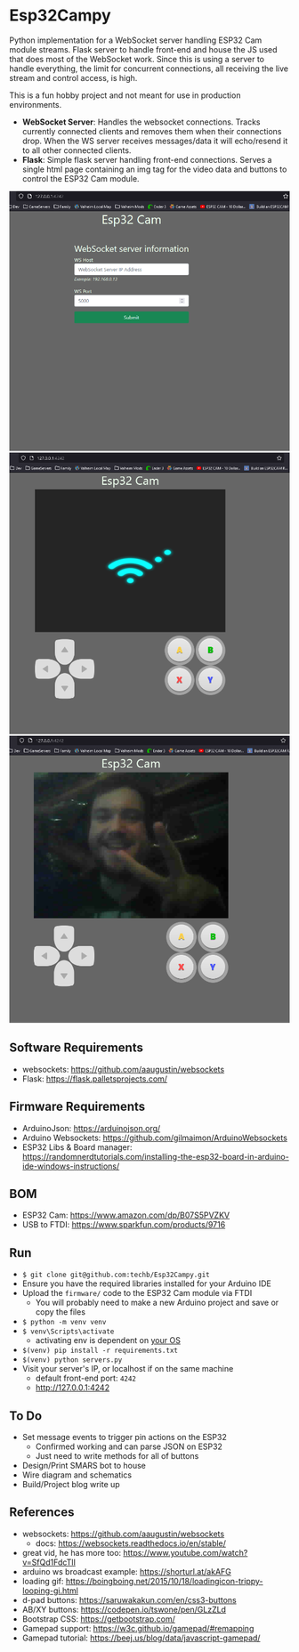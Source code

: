 # Esp32Campy
Python implementation for a WebSocket server handling ESP32 Cam module streams. Flask server to handle front-end and house the JS used that does most of the WebSocket work. Since this is using a server to handle everything, the limit for concurrent connections, all receiving the live stream and control access, is high.

This is a fun hobby project and not meant for use in production environments.

- **WebSocket Server**: Handles the websocket connections. Tracks currently connected clients and removes them when their connections drop. When the WS server receives  messages/data it will echo/resend it to all other connected clients.
- **Flask**: Simple flask server handling front-end connections. Serves a single html page containing an img tag for the video data and buttons to control the ESP32 Cam module.

![Screenshot 1](READMEFILES/img/splash-page.png)
![Screenshot 2](READMEFILES/img/waiting-on-espcam.png)
![Screenshot 3](READMEFILES/img/working-stream-low-rez.png)


## Software Requirements
- websockets: https://github.com/aaugustin/websockets
- Flask: https://flask.palletsprojects.com/

## Firmware Requirements
- ArduinoJson: https://arduinojson.org/
- Arduino Websockets: https://github.com/gilmaimon/ArduinoWebsockets
- ESP32 Libs & Board manager: https://randomnerdtutorials.com/installing-the-esp32-board-in-arduino-ide-windows-instructions/

## BOM
- ESP32 Cam: https://www.amazon.com/dp/B07S5PVZKV
- USB to FTDI: https://www.sparkfun.com/products/9716


## Run
- `$ git clone git@github.com:techb/Esp32Campy.git`
- Ensure you have the required libraries installed for your Arduino IDE
- Upload the `firmware/` code to the ESP32 Cam module via FTDI
  - You will probably need to make a new Arduino project and save or copy the files
- `$ python -m venv venv`
- `$ venv\Scripts\activate`
  - activating env is dependent on [your OS](https://www.infoworld.com/article/3239675/virtualenv-and-venv-python-virtual-environments-explained.html)
- `$(venv) pip install -r requirements.txt`
- `$(venv) python servers.py`
- Visit your server's IP, or localhost if on the same machine
  - default front-end port: `4242`
  - http://127.0.0.1:4242


## To Do
- Set message events to trigger pin actions on the ESP32
  - Confirmed working and can parse JSON on ESP32
  - Just need to write methods for all of buttons
- Design/Print SMARS bot to house
- Wire diagram and schematics
- Build/Project blog write up


## References
- websockets: https://github.com/aaugustin/websockets
  - docs: https://websockets.readthedocs.io/en/stable/
- great vid, he has more too: https://www.youtube.com/watch?v=SfQd1FdcTlI
- arduino ws broadcast example: https://shorturl.at/akAFG
- loading gif: https://boingboing.net/2015/10/18/loadingicon-trippy-looping-gi.html
- d-pad buttons: https://saruwakakun.com/en/css3-buttons
- AB/XY buttons: https://codepen.io/tswone/pen/GLzZLd
- Bootstrap CSS: https://getbootstrap.com/
- Gamepad support: https://w3c.github.io/gamepad/#remapping
- Gamepad tutorial: https://beej.us/blog/data/javascript-gamepad/
